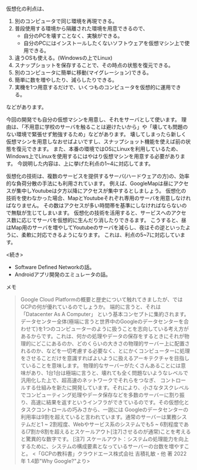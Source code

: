 仮想化の利点は、
1. 別のコンピュータで同じ環境を再現できる。
1. 普段使用する環境から隔離された環境を用意できるので、
	- 自分のPCを壊すことなく、実験ができる。
	- 自分のPCにはインストールしたくないソフトウェアを仮想マシン上で使用できる。
1. 違うOSも使える。(Windowsの上でLinux)
1. スナップショットを保存することで、その時点の状態を復元できる。
1. 別のコンピュータに簡単に移動(マイグレーション)できる。
1. 簡単に数を増やしたり、減らしたりできる。
1. 実機を1つ用意するだけで、いくつものコンピュータを仮想的に運用できる。

などがあります。

今回の開発でも自分の仮想マシンを用意し、それをサーバとして使います。
理由は、「不用意に学校のサーバを触ることは避けたいから」や「壊しても問題のない環境で緊張せず勉強するため」などがあります。
壊してしまったら新しく仮想マシンを用意しなおせばよいですし、スナップショット機能を使えば前の状態を復元できます。
また、本番の環境ではOSにLinuxを利用しているため、Windows上でLinuxを使用するにはやはり仮想マシンを用意する必要があります。
今説明した内容は、上に挙げた利点の1~4に対応してます。

仮想化の技術は、複数のサービスを提供するサーバ(ハードウェアの方)の、効率的な負荷分散の手法にも利用されています。
例えば、GoogleMapは昼にアクセスが集中しYoutubeは夕方以降にアクセスが集中するとしましょう。
仮想化の技術を使わなかった場合、MapとYoutubeそれぞれ専用のサーバを用意しなければなりません。
その数はアクセスが多い時間帯を基準にしなければならないので無駄が生じてしまいます。
仮想化の技術を活用すると、サービスへのアクセス数に応じてサーバを仮想的に生んだり消したりできるます。
こうすると、昼はMap用のサーバを増やしてYoutubeのサーバを減らし、夜はその逆といったように、柔軟に対応できるようになります。
これは、利点の5~7に対応しています。

<続き>
- Software Defined Networkの話。
- Androidアプリ開発のエミュレータの話。




















メモ
> Google Cloud Platformの概要と歴史について触れてきましたが、ではGCPの何が優れているのでしょうか。
> 端的に言うと、それは「Datacenter As A Computer」 という基本コンセプトに集約されます。データセンター全体(極端に言うと世界中のGoogleのデータセンターを合わせて)を1つのコンピューターのように扱うことを志向している考え方があるからです。これは、何かの処理やデータの保存をするときにそれが物理的にどこにあるのか、どのくらいの大きさの物理的サーバー上に配置されるのか、などを一切考慮する必要なく、とにかくコンピューターに処理をさせることだけを意識すればよいように扱えるアーキテクチャを目指していることを意味します。
> 物理的なサーバーがたくさんあることには意味があり、1台1台は極端に言うと、壊れても全く問題ないようなレベルで汎用化した上で、超高速のネットワークでそれらをつなぎ、 コントロールする仕組みを新たに開発しています。それにより、小さなタスクレベルでコンピューティング処理やデータ保存などを多数のサーバーに割り振り、高速に結果を返すというインフラができているのです。その仮想化とタスクコントロールの巧みさから、一説には Googleのデータセンターの利用率は9割を超えていると言われています。通常のサーバーは業務システムだと1 ~ 2割程度、Webやサービス系のシステムでも5 ~ 6割程度である(7割か8割を超えるとスケールアウト[注7]させるのが通常)ことを考えると驚異的な数字です。
[注7] スケールアウト：システムの処理能力を向上するために、システムの構成要素となっているサーバーの台数を増やすこと。
> <「GCPの教科書」クラウドエース株式会社 吉積礼敏・他 著 2022年 1.4節"Why Google?"より>
